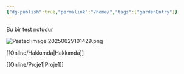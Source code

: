 ```yaml
---
{"dg-publish":true,"permalink":"/home/","tags":["gardenEntry"]}
---
```


Bu bir test notudur



![Pasted image 20250629101429.png](/img/user/Pasted%20image%2020250629101429.png)


[[Online/Hakkımda\|Hakkımda]]

[[Online/Proje1\|Proje1]]

